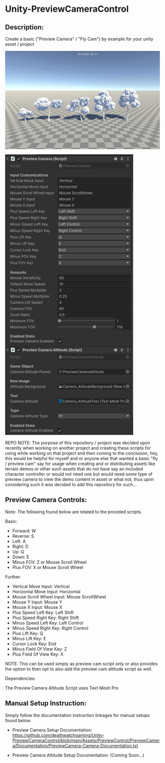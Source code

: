 # Unity-PreviewCameraControl

 
Description:
------------

 Create a basic ("Preview Camera" / "Fly Cam")  by example for your unity asset / project 


 ![Preview](https://github.com/deathwatchgaming/Unity-PreviewCameraControl/blob/main/Previews/PreviewCamera-1.png)


 ![Preview](https://github.com/deathwatchgaming/Unity-PreviewCameraControl/blob/main/Previews/PreviewCamera-2.png)


REPO NOTE: The purpose of this repository / project was decided upon recently
when working on another project and creating these scripts for using while
working on that project and then coming to the conclusion, hey, this would be
helpful for myself and or anyone else that wanted a basic "fly / preview cam"
say for usage when creating and or distributing assets like terrain demos or
other such assets that do not have say an included character controller or
would not need one but would need some type of preview camera to view the
demo content in asset or what not, thus upon considering such it was decided
to add this repository for such...


Preview Camera Controls: 
------------------------


  Note: The following found below are related to the provided scripts.


Basic:

* Forward:   W
* Reverse:   S
* Left:      A
* Right:     D
* Up:        Q
* Down:      E
* Minus FOV: Z or Mouse Scroll Wheel
* Plus FOV:  X or Mouse Scroll Wheel



Further:

* Vertical Move Input:               Vertical
* Horizontal Move Input:             Horizontal
* Mouse Scroll Wheel Input:          Mouse ScrollWheel
* Mouse Y Input:                     Mouse Y
* Mouse X Input:                     Mouse X
* Plus Speed Left Key:               Left Shift
* Plus Speed Right Key:              Right Shift
* Minus Speed Left Key:              Left Control
* Minus Speed Right Key:             Right Control
* Plus Lift Key:                     Q
* Minus Lift Key:                    E
* Cursor Lock Key:                   End
* Minus Field Of View Key:           Z
* Plus Field Of View Key:            X


NOTE: This can be used simply as preview cam script only or also provides the
option to then opt to also add the preview cam altitude script as well.


Dependencies:

The Preview Camera Altitude Script uses Text Mesh Pro



Manual Setup Instruction:
-------------------------


Simply follow the documentation instruction linkages for manual setups found below.


* Preview Camera Setup Documentation: https://github.com/deathwatchgaming/Unity-PreviewCameraControl/blob/main/Assets/PreviewControl/PreviewCamera/Documentation/PreviewCamera-Camera-Documentation.txt

* Preview Camera Altitude Setup Documentation: (Coming Soon...)
